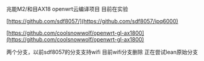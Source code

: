 兆能M2/和目AX18 openwrt云编译项目 目前在实验

[https://github.com/sdf8057/](https://github.com/sdf8057/ipq6000)

[https://github.com/coolsnowwolf/openwrt-gl-ax1800](https://github.com/coolsnowwolf/openwrt-gl-ax1800)

两个分支，以前sdf8057的分支支持wifi 目前wifi分支删除 正在尝试lean原始分支
